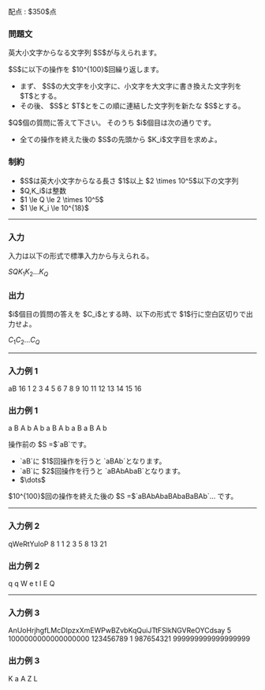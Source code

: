 
<div>

<span>

<span>

<p>
配点 : $350$点
</p>

<div>

<section>

### **問題文**

<p>
英大小文字からなる文字列 $S$が与えられます。  
</p>

<p>
$S$に以下の操作を $10^{100}$回繰り返します。
</p>

<ul>

<li>
まず、 $S$の大文字を小文字に、小文字を大文字に書き換えた文字列を $T$とする。
</li>

<li>
その後、 $S$と $T$とをこの順に連結した文字列を新たな $S$とする。
</li>

</ul>

<p>
$Q$個の質問に答えて下さい。 そのうち $i$個目は次の通りです。
</p>

<ul>

<li>
全ての操作を終えた後の $S$の先頭から $K_i$文字目を求めよ。
</li>

</ul>

</section>

</div>

<div>

<section>

### **制約**

<ul>

<li>
$S$は英大小文字からなる長さ $1$以上 $2 \times 10^5$以下の文字列
</li>

<li>
$Q,K_i$は整数
</li>

<li>
$1 \le Q \le 2 \times 10^5$
</li>

<li>
$1 \le K_i \le 10^{18}$
</li>

</ul>

</section>

</div>

---

<div>

<div>

<section>

### **入力**

<p>
入力は以下の形式で標準入力から与えられる。
</p>

<div>

$S$$Q$$K_1$$K_2$$\dots$$K_Q$
</div>

</section>

</div>

<div>

<section>

### **出力**

<p>
$i$個目の質問の答えを $C_i$とする時、以下の形式で $1$行に空白区切りで出力せよ。
</p>

<div>

$C_1$$C_2$$\dots$$C_Q$
</div>

</section>

</div>

</div>

---

<div>

<section>

### **入力例 1**

<div>

aB
16
1 2 3 4 5 6 7 8 9 10 11 12 13 14 15 16

</div>

</section>

</div>

<div>

<section>

### **出力例 1**

<div>

a B A b A b a B A b a B a B A b

</div>

<p>
操作前の $S =$`aB`です。
</p>

<ul>

<li>
`aB`に $1$回操作を行うと `aBAb`となります。
</li>

<li>
`aB`に $2$回操作を行うと `aBAbAbaB`となります。
</li>

<li>
$\dots$
</li>

</ul>

<p>
$10^{100}$回の操作を終えた後の $S =$`aBAbAbaBAbaBaBAb`... です。
</p>

</section>

</div>

---

<div>

<section>

### **入力例 2**

<div>

qWeRtYuIoP
8
1 1 2 3 5 8 13 21

</div>

</section>

</div>

<div>

<section>

### **出力例 2**

<div>

q q W e t I E Q

</div>

</section>

</div>

---

<div>

<section>

### **入力例 3**

<div>

AnUoHrjhgfLMcDIpzxXmEWPwBZvbKqQuiJTtFSlkNGVReOYCdsay
5
1000000000000000000 123456789 1 987654321 999999999999999999

</div>

</section>

</div>

<div>

<section>

### **出力例 3**

<div>

K a A Z L

</div>

</section>

</div>

</span>

</span>

</div>

